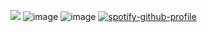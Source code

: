 ![](https://komarev.com/ghpvc/?username=jonahmarshall2009&color=lightgrey)
![image](https://i.imgur.com/amPcylu.png)
![image](https://i.imgur.com/FiQPSne.gif)
[![spotify-github-profile](https://spotify-github-profile.kittinanx.com/api/view?uid=31i3xznaz732qjaqee5zknobzmuy&cover_image=true&theme=novatorem&show_offline=false&background_color=121212&interchange=false&bar_color=a30000&bar_color_cover=false)](https://github.com/kittinan/spotify-github-profile) 
